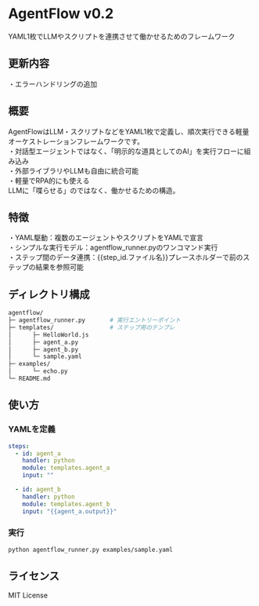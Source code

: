 # AgentFlow v0.2
YAML1枚でLLMやスクリプトを連携させて働かせるためのフレームワーク

## 更新内容
・エラーハンドリングの追加

## 概要
AgentFlowはLLM・スクリプトなどをYAML1枚で定義し、順次実行できる軽量オーケストレーションフレームワークです。  
・対話型エージェントではなく、「明示的な道具としてのAI」を実行フローに組み込み  
・外部ライブラリやLLMも自由に統合可能  
・軽量でRPA的にも使える  
LLMに「喋らせる」のではなく、働かせるための構造。  

## 特徴
・YAML駆動：複数のエージェントやスクリプトをYAMLで宣言  
・シンプルな実行モデル：agentflow_runner.pyのワンコマンド実行  
・ステップ間のデータ連携：{{step_id.ファイル名}}プレースホルダーで前のステップの結果を参照可能  

## ディレクトリ構成
```bash
agentflow/  
├─ agentflow_runner.py       # 実行エントリーポイント  
├─ templates/                # ステップ用のテンプレ  
│      ├─ HelloWorld.js  
│      ├─ agent_a.py  
│      ├─ agent_b.py  
│      └─ sample.yaml  
├─ examples/  
│      └─ echo.py  
└─ README.md  
```

## 使い方
### YAMLを定義
```yaml:templates/sample.yaml
steps:
  - id: agent_a
    handler: python
    module: templates.agent_a
    input: ""

  - id: agent_b
    handler: python
    module: templates.agent_b
    input: "{{agent_a.output}}"
```

### 実行
```bash
python agentflow_runner.py examples/sample.yaml
```
## ライセンス
MIT License
